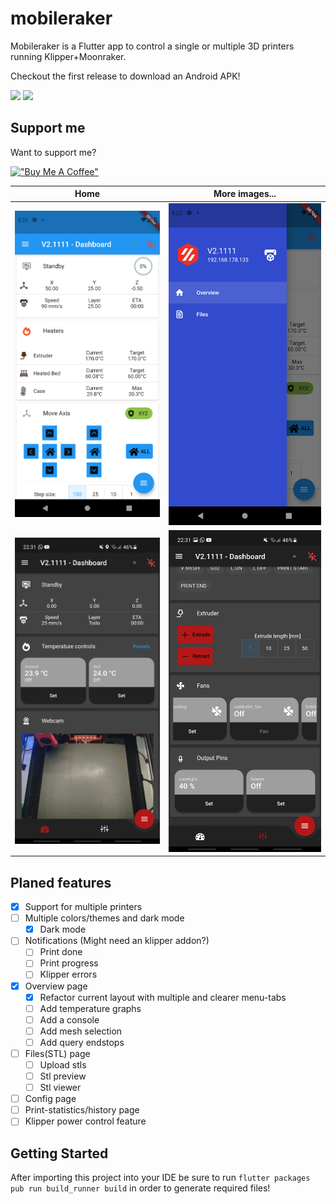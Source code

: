 # mobileraker



Mobileraker is a Flutter app to control a single or multiple 3D printers running Klipper+Moonraker.

Checkout the first release to download an Android APK!

<a href="https://play.google.com/store/apps/details?id=com.mobileraker.android"><img src="https://raw.githubusercontent.com/steverichey/google-play-badge-svg/266d2b2df26f10d3c00b8129a0bd9f6da6b19f00/img/en_get.svg" height="100" ></a>
<a href="https://testflight.apple.com/join/ekk3AM5z "><img src="https://raw.githubusercontent.com/gist/colinwilson/7b70db6c57868d68e107b36b633ec6fa/raw/061b687dd67b310229f5c15a01a65c080665a42f/apple_app_store_badge.svg" height="80" ></a>




## Support me
Want to support me?


[!["Buy Me A Coffee"](https://www.buymeacoffee.com/assets/img/custom_images/orange_img.png)](https://www.buymeacoffee.com/PadS)



Home           |  More images...
:------------------------------------------------------:|:-------------------------------------------------------:
![Floating Style](misc/images/Screenshot_1628195007.png)  |  ![Grounded Style](misc/images/Screenshot_1628195012.png)
![Floating Style](misc/images/Screenshot_20210808-223102.jpg)  |  ![Grounded Style](misc/images/Screenshot_20210808-223110.jpg)


## Planed features
* [x] Support for multiple printers
* [ ] Multiple colors/themes and dark mode
  * [x] Dark mode
* [ ] Notifications (Might need an klipper addon?)
  * [ ] Print done
  * [ ] Print progress
  * [ ] Klipper errors
* [x] Overview page
  * [x] Refactor current layout with multiple and clearer menu-tabs
  * [ ] Add temperature graphs
  * [ ] Add a console
  * [ ] Add mesh selection
  * [ ] Add query endstops
* [ ] Files(STL) page
  * [ ] Upload stls
  * [ ] Stl preview
  * [ ] Stl viewer
* [ ] Config page
* [ ] Print-statistics/history page
* [ ] Klipper power control feature

## Getting Started
After importing this project into your IDE be sure to run `flutter packages pub run build_runner build` in order to generate required files!
